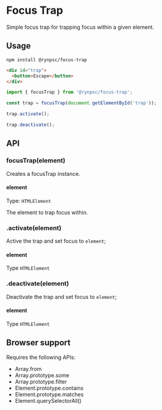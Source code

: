# Focus Trap

Simple focus trap for trapping focus within a given element.

## Usage

`npm install @rynpsc/focus-trap`

```html
<div id="trap">
  <button>Escape</button>
</div>
```

```js
import { focusTrap } from '@rynpsc/focus-trap';

const trap = focusTrap(document.getElementById('trap'));

trap.activate();

trap.deactivate();
```

## API

### focusTrap(element)

Creates a focusTrap instance.

#### element

Type: `HTMLElement`

The element to trap focus within.

### .activate(element)

Active the trap and set focus to `element`;

#### element

Type `HTMLElement`

### .deactivate(element)

Deactivate the trap and set focus to `element`;

#### element

Type `HTMLElement`

## Browser support

Requires the following APIs:

- Array.from
- Array.prototype.some
- Array.prototype.filter
- Element.prototype.contains
- Element.prototype.matches
- Element​.query​SelectorAll()
